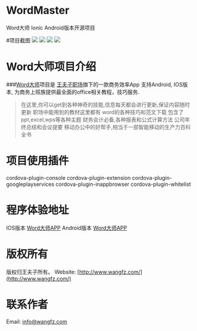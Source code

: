 # WordMaster
Word大师 Ionic Android版本开源项目

#项目截图
![](http://a4.mzstatic.com/us/r30/Purple71/v4/f2/56/46/f25646ad-eb7f-7a4a-2ea1-e34167d1302a/screen696x696.jpeg)
![](http://a1.mzstatic.com/us/r30/Purple19/v4/0a/21/31/0a213169-04a9-bd04-3ae7-f50ebde1c316/screen696x696.jpeg)
![](http://a4.mzstatic.com/us/r30/Purple71/v4/59/49/e2/5949e291-bcf2-2405-3c18-a21446b0a07c/screen696x696.jpeg)
![](http://a1.mzstatic.com/us/r30/Purple71/v4/d4/65/a3/d465a39d-6093-bdde-6312-adb619c720d0/screen696x696.jpeg)

# Word大师项目介绍

###[Word大师](https://itunes.apple.com/us/app/word-da-shi-office-jiao-cheng/id1167286394?l=zh&ls=1&mt=8 "Word大师 IOS APP")项目是 [王夫子职场](http://www.wangfz.com)旗下的一款商务效率App 支持Android, IOS版本, 为商务上班族提供最全面的office相关教程，技巧服务.

>在这里,你可以get到各种神奇的技能,信息每天都会进行更新,保证内容随时更新
>职场中能用到的教材这里都有
>word的各种技巧和范文下载
>包含了ppt,excel,wps等各种主题
>财务会计必备,各种报表和公式计算方法
>公司年终总结和会议提要
>移动办公中的好帮手,相当于一部智能移动的生产力百科全书

# 项目使用插件

cordova-plugin-console
cordova-plugin-extension
cordova-plugin-googleplayservices
cordova-plugin-inappbrowser
cordova-plugin-whitelist

# 程序体验地址
IOS版本     [Word大师APP](https://itunes.apple.com/us/app/word-da-shi-office-jiao-cheng/id1167286394?l=zh&ls=1&mt=8)
Android版本 [Word大师APP](http://fir.im/6b9k)

# 版权所有
版权归王夫子所有。
Website: [http://www.wangfz.com/](http://www.wangfz.com/)

# 联系作者
Email: info@wangfz.com
